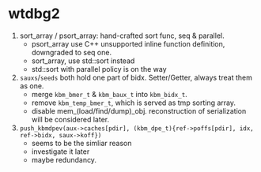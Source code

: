 # wtdbg2
1. sort_array / psort_array: hand-crafted sort func, seq & parallel. 
    - psort_array use C++ unsupported inline function definition, downgraded to seq one.
    - sort_array, use std::sort instead
    - std::sort with parallel policy is on the way
2. `sauxs`/`seeds` both hold one part of bidx. Setter/Getter, always treat them as one. 
    - merge `kbm_bmer_t` & `kbm_baux_t` into `kbm_bidx_t`. 
    - remove `kbm_temp_bmer_t`, which is served as tmp sorting array. 
    - disable mem_(load/find/dump)_obj. reconstruction of serialization will be considered later. 
3. `push_kbmdpev(aux->caches[pdir], (kbm_dpe_t){ref->poffs[pdir], idx, ref->bidx, saux->koff})`
    - seems to be the simliar reason 
    - investigate it later
    - maybe redundancy. 


